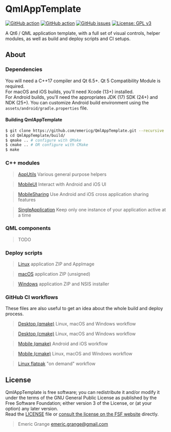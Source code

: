 # QmlAppTemplate

[![GitHub action](https://img.shields.io/github/actions/workflow/status/emericg/QmlAppTemplate/builds_desktop.yml?style=flat-square)](https://github.com/emericg/QmlAppTemplate/actions/workflows/builds_desktop.yml)
[![GitHub action](https://img.shields.io/github/actions/workflow/status/emericg/QmlAppTemplate/builds_mobile.yml?style=flat-square)](https://github.com/emericg/QmlAppTemplate/actions/workflows/builds_mobile.yml)
[![GitHub issues](https://img.shields.io/github/issues/emericg/QmlAppTemplate.svg?style=flat-square)](https://github.com/emericg/QmlAppTemplate/issues)
[![License: GPL v3](https://img.shields.io/badge/license-GPL%20v3-blue.svg?style=flat-square)](http://www.gnu.org/licenses/gpl-3.0)

A Qt6 / QML application template, with a full set of visual controls, helper modules, as well as build and deploy scripts and CI setups.

## About

### Dependencies

You will need a C++17 compiler and Qt 6.5+. Qt 5 Compatibility Module is required.  
For macOS and iOS builds, you'll need Xcode (13+) installed.  
For Android builds, you'll need the appropriates JDK (17) SDK (24+) and NDK (25+). You can customize Android build environment using the `assets/android/gradle.properties` file.  

#### Building QmlAppTemplate

```bash
$ git clone https://github.com/emericg/QmlAppTemplate.git --recursive
$ cd QmlAppTemplate/build/
$ qmake .. # configure with QMake
$ cmake .. # OR configure with CMake
$ make
```

### C++ modules

> [AppUtils](src/thirdparty/AppUtils/README.md) Various general purpose helpers

> [MobileUI](https://github.com/emericg/MobileUI) Interact with Android and iOS UI

> [MobileSharing](src/thirdparty/MobileSharing/README.md) Use Android and iOS cross application sharing features

> [SingleApplication](src/thirdparty/SingleApplication/README.md) Keep only one instance of your application active at a time

### QML components

> TODO

### Deploy scripts

> [Linux](deploy_linux.sh) application ZIP and AppImage

> [macOS](deploy_macos.sh) application ZIP (unsigned)

> [Windows](deploy_windows.sh) application ZIP and NSIS installer

### GitHub CI workflows

These files are also useful to get an idea about the whole build and deploy process.

> [Desktop (qmake)](.github/workflows/builds_desktop.yml) Linux, macOS and Windows workflow

> [Desktop (cmake)](.github/workflows/builds_desktop_cmake.yml) Linux, macOS and Windows workflow

> [Mobile (qmake)](.github/workflows/builds_mobile.yml) Android and iOS workflow

> [Mobile (cmake)](.github/workflows/builds_mobile_cmake.yml) Linux, macOS and Windows workflow

> [Linux flatpak](.github/workflows/flatpak.yml) "on demand" workflow

## License

QmlAppTemplate is free software; you can redistribute it and/or modify it under the terms of the GNU General Public License as published by the Free Software Foundation; either version 3 of the License, or (at your option) any later version.  
Read the [LICENSE](LICENSE.md) file or [consult the license on the FSF website](https://www.gnu.org/licenses/gpl-3.0.txt) directly.

> Emeric Grange <emeric.grange@gmail.com>

